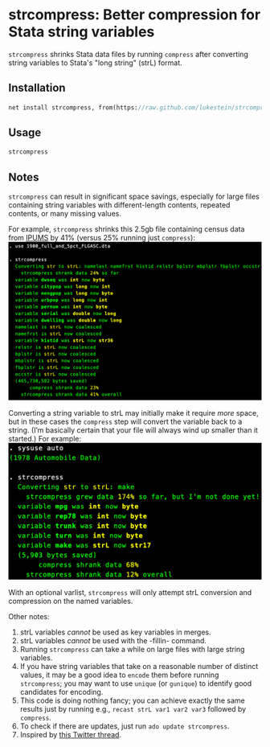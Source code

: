# strcompress: Better compression for Stata string variables
`strcompress` shrinks Stata data files by running `compress` after converting string variables to Stata's "long string" (strL) format.

## Installation
```stata
net install strcompress, from(https://raw.github.com/lukestein/strcompress/master/)
```

## Usage
```stata
strcompress
```

## Notes

`strcompress` can result in significant space savings, especially for large files containing string variables with different-length contents, repeated contents, or many missing values.

For example, `strcompress` shrinks this 2.5gb file containing census data from [IPUMS](https://ipums.org) by 41% (versus 25% running just `compress`):
![Example screenshot](strcompress_screenshot.png)

Converting a string variable to strL may initially make it require *more* space, but in these cases the `compress` step will convert the variable back to a string. (I’m basically certain that your file will always wind up smaller than it started.) For example:
![Example screenshot](strcompress_screenshot_noeffect.png)


With an optional varlist, `strcompress` will only attempt strL conversion and compression on the named variables.

Other notes:
1. strL variables *cannot* be used as key variables in merges.
2. strL variables *cannot* be used with the -fillin- command.
3. Running `strcompress` can take a while on large files with large string variables.
4. If you have string variables that take on a reasonable number of distinct values, it may be a good idea to `encode` them before running `strcompress`; you may want to use `unique` (or `gunique`) to identify good candidates for encoding.
5. This code is doing nothing fancy; you can achieve exactly the same results just by running e.g., `recast strL var1 var2 var3` followed by `compress`.
6. To check if there are updates, just run `ado update strcompress`.
7. Inspired by [this Twitter thread](https://twitter.com/lukestein/status/1222263793876492290).
